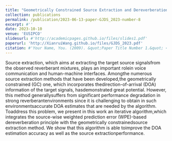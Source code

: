 ```yaml
---
title: "Geometrically Constrained Source Extraction and Dereverberation Based on Joint Optimization"
collection: publications
permalink: /publication/2023-06-13-paper-GJDS_2023-number-8
excerpt: #''
date: 2023-10-10
venue: 'EUSIPCO'
slidesurl: #'http://academicpages.github.io/files/slides1.pdf'
paperurl: 'http://XianruiWang.github.io/files/GJDS_2023.pdf'
citation: #'Your Name, You. (2009). &quot;Paper Title Number 1.&quot; <i>Journal 1</i>. 1(1).'
---
```


Source extraction, which aims at extracting the target source signalsfrom the observed reverberant mixtures, plays an important rolein voice communication and human-machine interfaces. Amongthe numerous source extraction methods that have been developed,the geometrically constrained (GC) one, which incorporates thedirection-of-arrival (DOA) information of the target signals, hasdemonstrated great potential. However, this method generallysuffers from significant performance degradation in strong reverberantenvironments since it is challenging to obtain in such environmentsaccurate DOA estimates that are needed by the algorithm. Toaddress this problem, we present in this work an iterative algorithm,which integrates the source-wise weighted prediction error (WPE)-based dereverberation principle with the geometrically constrainedsource extraction method. We show that this algorithm is able toimprove the DOA estimation accuracy as well as the source extractionperformance.